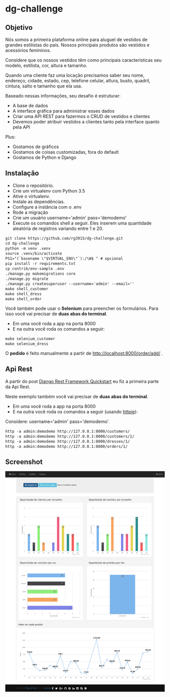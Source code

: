 # dg-challenge


## Objetivo

Nós somos a primeira plataforma online para aluguel de vestidos de grandes estilistas do país.
Nossos principais produtos são vestidos e acessórios femininos.

Considere que os nossos vestidos têm como principais características seu modelo, estilista, cor, altura e tamanho.

Quando uma cliente faz uma locação precisamos saber seu nome, endereço, cidade, estado, cep, telefone celular, altura, busto, quadril, cintura, salto e tamanho que ela usa.

Baseado nessas informações, seu desafio é estruturar:

* A base de dados
* A interface gráfica para administrar esses dados
* Criar uma API REST para fazermos o CRUD de vestidos e clientes
* Devemos poder atribuir vestidos a clientes tanto pela interface quanto pela API

Plus:

* Gostamos de gráficos
* Gostamos de coisas customizadas, fora do default
* Gostamos de Python e Django


## Instalação

* Clone o repositório.
* Crie um virtualenv com Python 3.5
* Ative o virtualenv.
* Instale as dependências.
* Configure a instância com o .env
* Rode a migração
* Crie um usuário username='admin' pass='demodemo'
* Execute os comandos shell a seguir. Eles inserem uma quantidade aleatória de registros variando entre 1 e 20.

```
git clone https://github.com/rg3915/dg-challenge.git
cd dg-challenge
python -m venv .venv
source .venv/bin/activate
PS1="(`basename \"$VIRTUAL_ENV\"`):/\W$ " # opcional
pip install -r requirements.txt
cp contrib/env-sample .env
./manage.py makemigrations core
./manage.py migrate
./manage.py createsuperuser --username='admin' --email=''
make shell_customer
make shell_dress
make shell_order
```

Você também pode usar o **Selenium** para preencher os formulários. Para isso você vai precisar de **duas abas do terminal**.

* Em uma você roda a app na porta 8000
* E na outra você roda os comandos a seguir:

```
make selenium_customer
make selenium_dress
```

O **pedido** é feito manualmente a partir de [http://localhost:8000/order/add/](http://localhost:8000/order/add/) .



## Api Rest

A partir do post [Django Rest Framework Quickstart](http://pythonclub.com.br/django-rest-framework-quickstart.html) eu fiz a primeira parte da Api Rest.

Neste exemplo também você vai precisar de **duas abas do terminal**.

* Em uma você roda a app na porta 8000
* E na outra você roda os comandos a seguir (usando [httpie](https://github.com/jkbrzt/httpie#installation)):

Considere: username='admin' pass='demodemo'.

```
http -a admin:demodemo http://127.0.0.1:8000/customers/
http -a admin:demodemo http://127.0.0.1:8000/customers/1/
http -a admin:demodemo http://127.0.0.1:8000/dresses/1/
http -a admin:demodemo http://127.0.0.1:8000/orders/1/
```

## Screenshot

![img](img/graphics.png)